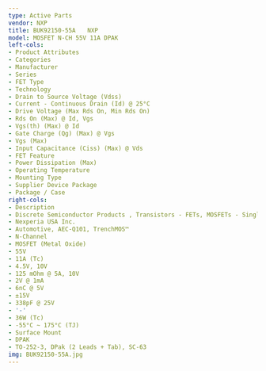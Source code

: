 ```yaml
---
type: Active Parts
vendor: NXP
title: BUK92150-55A　　NXP
model: MOSFET N-CH 55V 11A DPAK
left-cols:
- Product Attributes
- Categories
- Manufacturer
- Series
- FET Type
- Technology
- Drain to Source Voltage (Vdss)
- Current - Continuous Drain (Id) @ 25°C
- Drive Voltage (Max Rds On, Min Rds On)
- Rds On (Max) @ Id, Vgs
- Vgs(th) (Max) @ Id
- Gate Charge (Qg) (Max) @ Vgs
- Vgs (Max)
- Input Capacitance (Ciss) (Max) @ Vds
- FET Feature
- Power Dissipation (Max)
- Operating Temperature
- Mounting Type
- Supplier Device Package
- Package / Case
right-cols:
- Description
- Discrete Semiconductor Products , Transistors - FETs, MOSFETs - Single
- Nexperia USA Inc.
- Automotive, AEC-Q101, TrenchMOS™
- N-Channel
- MOSFET (Metal Oxide)
- 55V
- 11A (Tc)
- 4.5V, 10V
- 125 mOhm @ 5A, 10V
- 2V @ 1mA
- 6nC @ 5V
- ±15V
- 338pF @ 25V
- '-'
- 36W (Tc)
- -55°C ~ 175°C (TJ)
- Surface Mount
- DPAK
- TO-252-3, DPak (2 Leads + Tab), SC-63
img: BUK92150-55A.jpg
---
```

